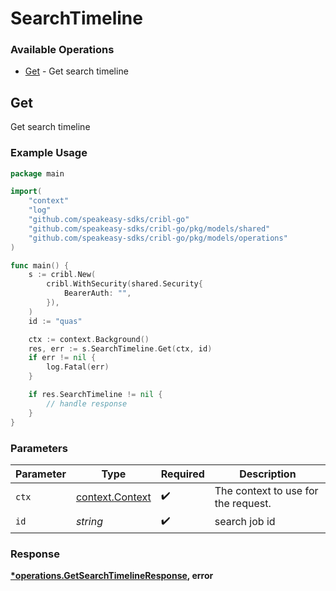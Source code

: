 # SearchTimeline

### Available Operations

* [Get](#get) - Get search timeline

## Get

Get search timeline

### Example Usage

```go
package main

import(
	"context"
	"log"
	"github.com/speakeasy-sdks/cribl-go"
	"github.com/speakeasy-sdks/cribl-go/pkg/models/shared"
	"github.com/speakeasy-sdks/cribl-go/pkg/models/operations"
)

func main() {
    s := cribl.New(
        cribl.WithSecurity(shared.Security{
            BearerAuth: "",
        }),
    )
    id := "quas"

    ctx := context.Background()
    res, err := s.SearchTimeline.Get(ctx, id)
    if err != nil {
        log.Fatal(err)
    }

    if res.SearchTimeline != nil {
        // handle response
    }
}
```

### Parameters

| Parameter                                             | Type                                                  | Required                                              | Description                                           |
| ----------------------------------------------------- | ----------------------------------------------------- | ----------------------------------------------------- | ----------------------------------------------------- |
| `ctx`                                                 | [context.Context](https://pkg.go.dev/context#Context) | :heavy_check_mark:                                    | The context to use for the request.                   |
| `id`                                                  | *string*                                              | :heavy_check_mark:                                    | search job id                                         |


### Response

**[*operations.GetSearchTimelineResponse](../../models/operations/getsearchtimelineresponse.md), error**

